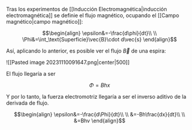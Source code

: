 
Tras los experimentos de [[Inducción Electromagnética|inducción electromagnética]] se definie el flujo magnético, ocupando el [[Campo magnético|campo magnético]]: 

$$\begin{align}
\epsilon&=-\frac{d\phi}{dt}\\  \\
\Phi&=\int_\text{Superficie}\vec{B}\cdot d\vec{s}
\end{align}$$

Así, aplicando lo anterior, es posible ver el flujo $\vec{B}$ de una espira:

![[Pasted image 20231110091647.png|center|500]]

El flujo llegaría a ser 

$$\Phi=Bhx$$

Y por lo tanto, la fuerza electromotriz llegaría a ser el inverso aditivo de la derivada de flujo. 

$$\begin{align}
\epsilon&=-\frac{d\Phi}{dt}\\  \\
&=-Bh\frac{dx}{dt}\\  \\
&=Bhv
\end{align}$$


